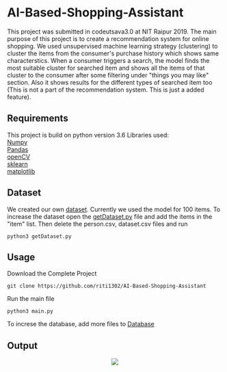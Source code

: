 # AI-Based-Shopping-Assistant

This project was submitted in codeutsava3.0 at NIT Raipur 2019.
The main purpose of this project is to create a recommendation system for online shopping. We used unsupervised machine learning strategy (clustering) to cluster the items from the consumer's purchase history which shows same characterstics. When a consumer triggers a search, the model finds the most suitable cluster for searched item and shows all the items of that cluster to the consumer after some filtering under "things you may like" section. 
Also it shows results for the different types of searched item too (This is not a part of the recommendation system. This is just a added feature).

## Requirements
This project is build on python version 3.6
Libraries used:      
[Numpy](http://www.numpy.org/)      
[Pandas](https://pandas.pydata.org/)       
[openCV](https://pypi.org/project/opencv-python/)       
[sklearn](https://scikit-learn.org/stable/)       
[matplotlib](https://matplotlib.org/)       

## Dataset
We created our own [dataset](person.csv). Currently we used the model for 100 items. 
To increase the dataset open the [getDataset.py](getDataset.py) file and add the items in the "item" list. Then delete the person.csv, dataset.csv files and run

    python3 getDataset.py
    

## Usage
Download the Complete Project

	git clone https://github.com/riti1302/AI-Based-Shopping-Assistant
  
Run the main file

    python3 main.py
    
To increse the database, add more files to [Database](data/)


## Output
<p align="center"> <img src="output.gif"/> </p>
